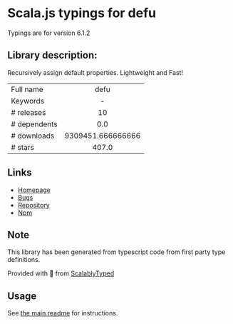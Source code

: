 
# Scala.js typings for defu

Typings are for version 6.1.2

## Library description:
Recursively assign default properties. Lightweight and Fast!

|                    |                 |
| ------------------ | :-------------: |
| Full name          | defu |
| Keywords           | - |
| # releases         | 10 |
| # dependents       | 0.0 |
| # downloads        | 9309451.666666666 |
| # stars            | 407.0 |

## Links
- [Homepage](https://github.com/unjs/defu#readme)
- [Bugs](https://github.com/unjs/defu/issues)
- [Repository](https://github.com/unjs/defu)
- [Npm](https://www.npmjs.com/package/defu)
    


## Note
This library has been generated from typescript code from first party type definitions.

Provided with :purple_heart: from [ScalablyTyped](https://github.com/oyvindberg/ScalablyTyped)

## Usage
See [the main readme](../../readme.md) for instructions.


